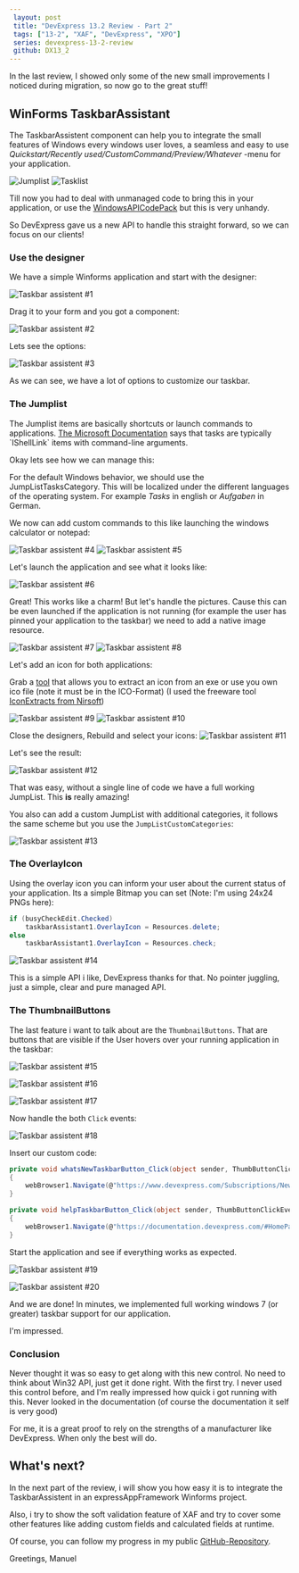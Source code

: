 ```yaml
---
 layout: post
 title: "DevExpress 13.2 Review - Part 2"
 tags: ["13-2", "XAF", "DevExpress", "XPO"]
 series: devexpress-13-2-review
 github: DX13_2
---
```

In the last review, I showed only some of the new small improvements I noticed during migration, so now go to the great stuff!

## WinForms TaskbarAssistant

The TaskbarAssistent component can help you to integrate the small features of Windows every windows user loves, a seamless and easy to use *Quickstart/Recently used/CustomCommand/Preview/Whatever* -menu for your application.

![Jumplist](/img/posts/2013/dx13-2-review/jumplist1.png)
![Tasklist](/img/posts/2013/dx13-2-review/tasklist1.png)

Till now you had to deal with unmanaged code to bring this in your application, or use the [WindowsAPICodePack](https://archive.msdn.microsoft.com/WindowsAPICodePack) but this is very unhandy.

So DevExpress gave us a new API to handle this straight forward, so we can focus on our clients!

<!--more-->

### Use the designer

We have a simple Winforms application and start with the designer:

![Taskbar assistent #1](/img/posts/2013/dx13-2-review/taskassistant1.png)

Drag it to your form and you got a component:

![Taskbar assistent #2](/img/posts/2013/dx13-2-review/taskassistant2.png)

Lets see the options:

![Taskbar assistent #3](/img/posts/2013/dx13-2-review/taskassistant3.png)

As we can see, we have a lot of options to customize our taskbar.

### The Jumplist

The Jumplist items are basically shortcuts or launch commands to applications. [The Microsoft Documentation](https://msdn.microsoft.com/en-us/library/windows/desktop/dd378460(v=vs.85).aspx#dests) says that tasks are typically `IShellLink` items with command-line arguments.

Okay lets see how we can manage this:

For the default Windows behavior, we should use the JumpListTasksCategory. This will be localized under the different languages of the operating system. For example *Tasks* in english or *Aufgaben* in German.

We now can add custom commands to this like launching the windows calculator or notepad:

![Taskbar assistent #4](/img/posts/2013/dx13-2-review/taskassistant4.png)
![Taskbar assistent #5](/img/posts/2013/dx13-2-review/taskassistant5.png)

Let's launch the application and see what it looks like:

![Taskbar assistent #6](/img/posts/2013/dx13-2-review/taskassistant6.png)

Great! This works like a charm! But let's handle the pictures. Cause this can be even launched if the application is not running (for example the user has pinned your application to the taskbar) we need to add a native image resource.

![Taskbar assistent #7](/img/posts/2013/dx13-2-review/taskassistant7.png)
![Taskbar assistent #8](/img/posts/2013/dx13-2-review/taskassistant8.png)

Let's add an icon for both applications:

Grab a [tool](https://www.google.com/search?q=extract+icon+from+exe+&oq=extract+icon+from+exe+&aqs=chrome..69i57j69i59j0l4.4427j0j4&sourceid=chrome&espv=210&es_sm=122&ie=UTF-8) that allows you to extract an icon from an exe or use you own ico file (note it must be in the ICO-Format) (I used the freeware tool [IconExtracts from Nirsoft](https://www.nirsoft.net/))

![Taskbar assistent #9](/img/posts/2013/dx13-2-review/taskassistant9.png)
![Taskbar assistent #10](/img/posts/2013/dx13-2-review/taskassistant10.png)

Close the designers, Rebuild and select your icons:
![Taskbar assistent #11](/img/posts/2013/dx13-2-review/taskassistant11.png)

Let's see the result:

![Taskbar assistent #12](/img/posts/2013/dx13-2-review/taskassistant12.png)

That was easy, without a single line of code we have a full working JumpList. This **is** really amazing!

You also can add a custom JumpList with additional categories, it follows the same scheme but you use the `JumpListCustomCategories`:

![Taskbar assistent #13](/img/posts/2013/dx13-2-review/taskassistant13.png)

### The OverlayIcon

Using the overlay icon you can inform your user about the current status of your application. Its a simple Bitmap you can set (Note: I'm using 24x24 PNGs here):

```cs
if (busyCheckEdit.Checked)
    taskbarAssistant1.OverlayIcon = Resources.delete;
else
    taskbarAssistant1.OverlayIcon = Resources.check;
```

![Taskbar assistent #14](/img/posts/2013/dx13-2-review/taskassistant14.png)

This is a simple API i like, DevExpress thanks for that. No pointer juggling, just a simple, clear and pure managed API.

### The ThumbnailButtons

The last feature i want to talk about are the `ThumbnailButtons`. That are buttons that are visible if the User hovers over your running application in the taskbar:

![Taskbar assistent #15](/img/posts/2013/dx13-2-review/taskassistant15.png)

![Taskbar assistent #16](/img/posts/2013/dx13-2-review/taskassistant16.png)

![Taskbar assistent #17](/img/posts/2013/dx13-2-review/taskassistant17.png)

Now handle the both `Click` events:

![Taskbar assistent #18](/img/posts/2013/dx13-2-review/taskassistant18.png)

Insert our custom code:

```cs
private void whatsNewTaskbarButton_Click(object sender, ThumbButtonClickEventArgs e)
{
    webBrowser1.Navigate(@"https://www.devexpress.com/Subscriptions/New-2013.xml");
}

private void helpTaskbarButton_Click(object sender, ThumbButtonClickEventArgs e)
{
    webBrowser1.Navigate(@"https://documentation.devexpress.com/#HomePage/CustomDocument9453");
}
```

Start the application and see if everything works as expected.

![Taskbar assistent #19](/img/posts/2013/dx13-2-review/taskassistant19.png)

![Taskbar assistent #20](/img/posts/2013/dx13-2-review/taskassistant20.png)

And we are done! In minutes, we implemented full working windows 7 (or greater) taskbar support for our application.

I'm impressed.

### Conclusion

Never thought it was so easy to get along with this new control. No need to think about Win32 API, just get it done right. With the first try. I never used this control before, and I'm really impressed how quick i got running with this. Never looked in the documentation (of course the documentation it self is very good)

For me, it is a great proof to rely on the strengths of a manufacturer like DevExpress. When only the best will do.

## What's next?

In the next part of the review, i will show you how easy it is to integrate the TaskbarAssistent in an expressAppFramework Winforms project.

Also, i try to show the soft validation feature of XAF and try to cover some other features like adding custom fields and calculated fields at runtime.

Of course, you can follow my progress in my public [GitHub-Repository](https://github.com/biohazard999/DX13_2).

Greetings, Manuel

